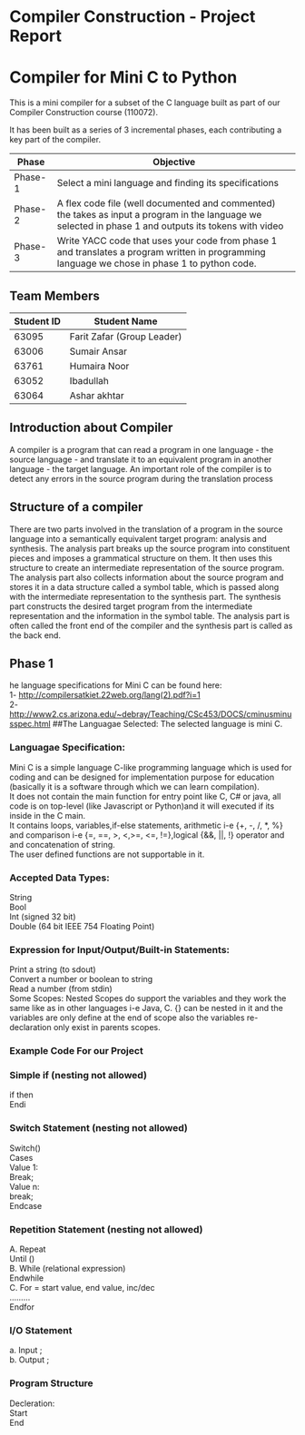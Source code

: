 Compiler Construction - Project Report
===============================

# Compiler for Mini C to Python
This is a mini compiler for a subset of the C language built as part of our Compiler Construction course (110072).

It has been built as a series of 3 incremental phases, each contributing a key part of the compiler.

| Phase   | Objective                                                                                                                                              |
|---------|----------------------------------------------------------------------------------------------                                                          |
| Phase-1 | Select a mini language and finding its specifications                                                                                                  |
| Phase-2 | A flex code file (well documented and commented) the takes as input a program in the language we selected in phase 1 and outputs its tokens with video |
| Phase-3 | Write YACC code that uses your code from phase 1 and translates a program written in programming language we chose in phase 1 to python code.          |               

## Team Members

| Student ID     | Student Name                |
| -------------  | -------------               |
| 63095          | Farit Zafar (Group Leader)  | 
| 63006          | Sumair Ansar                |
| 63761          | Humaira Noor                | 
| 63052          | Ibadullah                   |
| 63064          | Ashar akhtar                |  

## Introduction about Compiler  
A compiler is a program that can read a program in one language - the source language - and translate it to an equivalent program in another language - the target language. An important role of the compiler is to detect any errors in the source program during the translation process  

## Structure of a compiler  
There are two parts involved in the translation of a program in the source language into a semantically equivalent target program: analysis and synthesis. The analysis part breaks up the source program into constituent pieces and imposes a grammatical structure on them. It then uses this structure to create an intermediate representation of the source program. The analysis part also collects information about the source program and stores it in a data structure called a symbol table, which is passed along with the intermediate representation to the synthesis part. The synthesis part constructs the desired target program from the intermediate representation and the information in the symbol table. The analysis part is often called the front end of the compiler and the synthesis part is called as the back end.

## Phase 1  
he language specifications for Mini C can be found here:  
1- http://compilersatkiet.22web.org/lang(2).pdf?i=1  
2- http://www2.cs.arizona.edu/~debray/Teaching/CSc453/DOCS/cminusminusspec.html  ##The Languagae Selected:
The selected language is mini C.
 
### Languagae Specification:  
Mini C is a simple language C-like programming language which is used for coding and can be designed for implementation purpose for education (basically it is a software through which we can learn compilation).  
It does not contain the main function for entry point like C, C# or java, all code is on top-level (like Javascript or Python)and it will executed if its inside in the C main.  
It contains loops, variables,if-else statements, arithmetic i-e {+, -, /, *, %} and comparison i-e {=, ==, >, <,>=, <=, !=},logical {&&, ||, !} operator and and concatenation of string.  
The user defined functions are not supportable in it.

### Accepted Data Types:  
String  
Bool  
Int (signed 32 bit)  
Double (64 bit IEEE 754 Floating Point)

### Expression for Input/Output/Built-in Statements:  
Print a string (to sdout)  
Convert a number or boolean to string  
Read a number (from stdin)  
Some Scopes:
Nested Scopes do support the variables and they work the same like as in other languages i-e Java, C. {} can be nested in it and the variables are only define at the end of scope also the variables re-declaration only exist in parents scopes.
 
### Example Code For our Project  
### Simple if (nesting not allowed)  
if then  
Endi

### Switch Statement (nesting not allowed)  
Switch()  
Cases  
Value 1:  
Break;  
 Value n:  
break;  
Endcase

### Repetition Statement (nesting not allowed)  
A. Repeat  
        Until ()  
B. While (relational expression)  
Endwhile  
C. For = start value, end value, inc/dec  
………  
Endfor

### I/O Statement  
a. Input ;  
b. Output ;

### Program Structure  
Decleration:  
Start  
End



